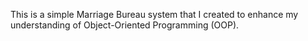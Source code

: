 This is a simple Marriage Bureau system that I created to enhance my understanding of Object-Oriented Programming (OOP).
